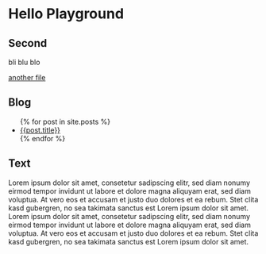 # Hello Playground

## Second

bli blu blo

<a href="/playground/another-file.html">another file</a>

## Blog

<ul>
  {% for post in site.posts %}
    <li>
      <a href="/playground{{post.url}}">{{post.title}}</a>
    </li>
  {% endfor %}
</ul>

## Text

Lorem ipsum dolor sit amet, consetetur sadipscing elitr, sed diam nonumy eirmod tempor invidunt ut labore et dolore magna aliquyam erat, sed diam voluptua. At vero eos et accusam et justo duo dolores et ea rebum. Stet clita kasd gubergren, no sea takimata sanctus est Lorem ipsum dolor sit amet. Lorem ipsum dolor sit amet, consetetur sadipscing elitr, sed diam nonumy eirmod tempor invidunt ut labore et dolore magna aliquyam erat, sed diam voluptua. At vero eos et accusam et justo duo dolores et ea rebum. Stet clita kasd gubergren, no sea takimata sanctus est Lorem ipsum dolor sit amet.
